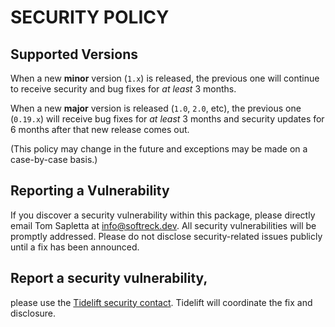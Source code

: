 # SECURITY POLICY

## Supported Versions

When a new **minor** version (`1.x`) is released, the previous one will continue to receive security and bug fixes for *at least* 3 months.

When a new **major** version is released (`1.0`, `2.0`, etc), the previous one (`0.19.x`) will receive bug fixes for *at least* 3 months and security updates for 6 months after that new release comes out.

(This policy may change in the future and exceptions may be made on a case-by-case basis.)

## Reporting a Vulnerability

If you discover a security vulnerability within this package, please directly email Tom Sapletta at <info@softreck.dev>. All security vulnerabilities will be promptly addressed. Please do not disclose security-related issues publicly until a fix has been announced.



## Report a security vulnerability,

please use the [Tidelift security contact](https://tidelift.com/security).
Tidelift will coordinate the fix and disclosure.
